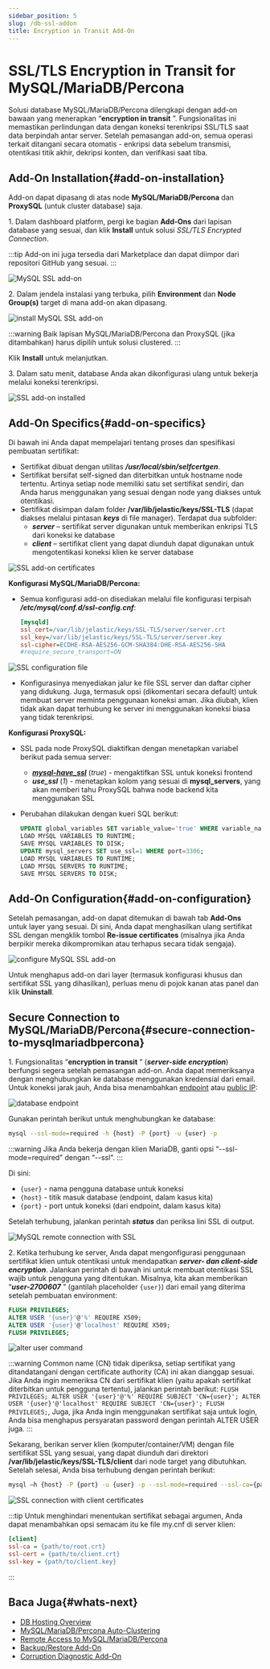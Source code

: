```yaml
---
sidebar_position: 5
slug: /db-ssl-addon
title: Encryption in Transit Add-On
---
```

# SSL/TLS Encryption in Transit for MySQL/MariaDB/Percona

Solusi database MySQL/MariaDB/Percona dilengkapi dengan add-on bawaan yang menerapkan “**encryption in transit** ”. Fungsionalitas ini memastikan perlindungan data dengan koneksi terenkripsi SSL/TLS saat data berpindah antar server. Setelah pemasangan add-on, semua operasi terkait ditangani secara otomatis - enkripsi data sebelum transmisi, otentikasi titik akhir, dekripsi konten, dan verifikasi saat tiba.

## Add-On Installation{#add-on-installation}

Add-on dapat dipasang di atas node **MySQL/MariaDB/Percona** dan **ProxySQL** (untuk cluster database) saja.

1\. Dalam dashboard platform, pergi ke bagian **Add-Ons** dari lapisan database yang sesuai, dan klik **Install** untuk solusi _SSL/TLS Encrypted Connection_.

:::tip
Add-on ini juga tersedia dari Marketplace dan dapat diimpor dari repositori GitHub yang sesuai.
:::

![MySQL SSL add-on](#)

2\. Dalam jendela instalasi yang terbuka, pilih **Environment** dan **Node Group(s)** target di mana add-on akan dipasang.

![install MySQL SSL add-on](#)

:::warning
Baik lapisan MySQL/MariaDB/Percona dan ProxySQL (jika ditambahkan) harus dipilih untuk solusi clustered.
:::

Klik **Install** untuk melanjutkan.

3\. Dalam satu menit, database Anda akan dikonfigurasi ulang untuk bekerja melalui koneksi terenkripsi.

![SSL add-on installed](#)

## Add-On Specifics{#add-on-specifics}

Di bawah ini Anda dapat mempelajari tentang proses dan spesifikasi pembuatan sertifikat:

  * Sertifikat dibuat dengan utilitas _**/usr/local/sbin/selfcertgen**_.
  * Sertifikat bersifat self-signed dan diterbitkan untuk hostname node tertentu. Artinya setiap node memiliki satu set sertifikat sendiri, dan Anda harus menggunakan yang sesuai dengan node yang diakses untuk otentikasi.
  * Sertifikat disimpan dalam folder **/var/lib/jelastic/keys/SSL-TLS** (dapat diakses melalui pintasan _**keys**_ di file manager). Terdapat dua subfolder:
    * _**server**_ – sertifikat server digunakan untuk memberikan enkripsi TLS dari koneksi ke database
    * _**client**_ – sertifikat client yang dapat diunduh dapat digunakan untuk mengotentikasi koneksi klien ke server database

![SSL add-on certificates](#)

**Konfigurasi MySQL/MariaDB/Percona:**

  * Semua konfigurasi add-on disediakan melalui file konfigurasi terpisah _**/etc/mysql/conf.d/ssl-config.cnf**_:

    ```ini
    [mysqld]
    ssl_cert=/var/lib/jelastic/keys/SSL-TLS/server/server.crt
    ssl_key=/var/lib/jelastic/keys/SSL-TLS/server/server.key
    ssl-cipher=ECDHE-RSA-AES256-GCM-SHA384:DHE-RSA-AES256-SHA
    #require_secure_transport=ON
    ```
  
  ![SSL configuration file](#)

  * Konfigurasinya menyediakan jalur ke file SSL server dan daftar cipher yang didukung. Juga, termasuk opsi (dikomentari secara default) untuk membuat server meminta penggunaan koneksi aman. Jika diubah, klien tidak akan dapat terhubung ke server ini menggunakan koneksi biasa yang tidak terenkripsi.

**Konfigurasi ProxySQL:**

  * SSL pada node ProxySQL diaktifkan dengan menetapkan variabel berikut pada semua server:
    * _**[mysql-have_ssl](<https://proxysql.com/documentation/global-variables/mysql-variables/#mysql-have_ssl>)**_ (_true_) - mengaktifkan SSL untuk koneksi frontend
    * _**use_ssl**_ (_1_) - menetapkan kolom yang sesuai di **mysql_servers**, yang akan memberi tahu ProxySQL bahwa node backend kita menggunakan SSL
  * Perubahan dilakukan dengan kueri SQL berikut:

    ```sql
    UPDATE global_variables SET variable_value='true' WHERE variable_name='mysql-have_ssl';
    LOAD MYSQL VARIABLES TO RUNTIME;
    SAVE MYSQL VARIABLES TO DISK;
    UPDATE mysql_servers SET use_ssl=1 WHERE port=3306;
    LOAD MYSQL VARIABLES TO RUNTIME;
    LOAD MYSQL SERVERS TO RUNTIME;
    SAVE MYSQL SERVERS TO DISK;
    ```
  
## Add-On Configuration{#add-on-configuration}

Setelah pemasangan, add-on dapat ditemukan di bawah tab **Add-Ons** untuk layer yang sesuai. Di sini, Anda dapat menghasilkan ulang sertifikat SSL dengan mengklik tombol **Re-issue certificates** (misalnya jika Anda berpikir mereka dikompromikan atau terhapus secara tidak sengaja).

![configure MySQL SSL add-on](#)

Untuk menghapus add-on dari layer (termasuk konfigurasi khusus dan sertifikat SSL yang dihasilkan), perluas menu di pojok kanan atas panel dan klik **Uninstall**.

## Secure Connection to MySQL/MariaDB/Percona{#secure-connection-to-mysqlmariadbpercona}

1\. Fungsionalitas “**encryption in transit** ” (_**server-side encryption**_) berfungsi segera setelah pemasangan add-on. Anda dapat memeriksanya dengan menghubungkan ke database menggunakan kredensial dari email. Untuk koneksi jarak jauh, Anda bisa menambahkan [endpoint](<https://docs.dewacloud.com/docs/endpoints/>) atau [public IP](<https://docs.dewacloud.com/docs/public-ip/>):

![database endpoint](#)

Gunakan perintah berikut untuk menghubungkan ke database:

```bash
mysql --ssl-mode=required -h {host} -P {port} -u {user} -p
```

:::warning
Jika Anda bekerja dengan klien MariaDB, ganti opsi “--ssl-mode=required” dengan “--ssl”.
:::

Di sini:

  * `{user}` \- nama pengguna database untuk koneksi
  * `{host}` \- titik masuk database (endpoint, dalam kasus kita)
  * `{port}` \- port untuk koneksi (dari endpoint, dalam kasus kita)

Setelah terhubung, jalankan perintah _**status**_ dan periksa lini SSL di output.

![MySQL remote connection with SSL](#)

2\. Ketika terhubung ke server, Anda dapat mengonfigurasi penggunaan sertifikat klien untuk otentikasi untuk mendapatkan _**server- dan client-side encryption**_. Jalankan perintah di bawah ini untuk membuat otentikasi SSL wajib untuk pengguna yang ditentukan. Misalnya, kita akan memberikan “_**user-2700607**_ ” (gantilah placeholder `{user}`) dari email yang diterima setelah pembuatan environment:

```sql
FLUSH PRIVILEGES;
ALTER USER '{user}'@'%' REQUIRE X509;
ALTER USER '{user}'@'localhost' REQUIRE X509;
FLUSH PRIVILEGES;
```

![alter user command](#)

:::warning
Common name (CN) tidak diperiksa, setiap sertifikat yang ditandatangani dengan certificate authority (CA) ini akan dianggap sesuai. Jika Anda ingin memeriksa CN dari sertifikat klien (yaitu apakah sertifikat diterbitkan untuk pengguna tertentu), jalankan perintah berikut: `FLUSH PRIVILEGES; ALTER USER '{user}'@'%' REQUIRE SUBJECT 'CN={user}'; ALTER USER '{user}'@'localhost' REQUIRE SUBJECT 'CN={user}'; FLUSH PRIVILEGES;`, Juga, jika Anda ingin menggunakan sertifikat saja untuk login, Anda bisa menghapus persyaratan password dengan perintah ALTER USER juga.
:::

Sekarang, berikan server klien (komputer/container/VM) dengan file sertifikat SSL yang sesuai, yang dapat diunduh dari direktori **/var/lib/jelastic/keys/SSL-TLS/client** dari node target yang dibutuhkan. Setelah selesai, Anda bisa terhubung dengan perintah berikut:

```bash
mysql –h {host} -P {port} -u {user} -p --ssl-mode=required --ssl-ca={path/to/root.crt} --ssl-cert={path/to/client.crt} --ssl-key={path/to/client.key}
```

![SSL connection with client certificates](#)

:::tip
Untuk menghindari menentukan sertifikat sebagai argumen, Anda dapat menambahkan opsi semacam itu ke file my.cnf di server klien:

```ini
[client]
ssl-ca = {path/to/root.crt}
ssl-cert = {path/to/client.crt}
ssl-key = {path/to/client.key}
```
:::

## Baca Juga{#whats-next}

  * [DB Hosting Overview](<https://docs.dewacloud.com/docs/database-hosting/>)
  * [MySQL/MariaDB/Percona Auto-Clustering](<https://docs.dewacloud.com/docs/db-auto-clustering/>)
  * [Remote Access to MySQL/MariaDB/Percona](<https://docs.dewacloud.com/docs/remote-access-mysql/>)
  * [Backup/Restore Add-On](<https://docs.dewacloud.com/docs/db-backup-restore-addon/>)
  * [Corruption Diagnostic Add-On](<https://docs.dewacloud.com/docs/db-corruption-diagnostic-addon/>)